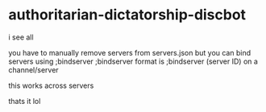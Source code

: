 # authoritarian-dictatorship-discbot
i see all


you have to manually remove servers from servers.json but you can bind servers using ;bindserver
;bindserver format is ;bindserver (server ID) on a channel/server

this works across servers 

thats it lol
